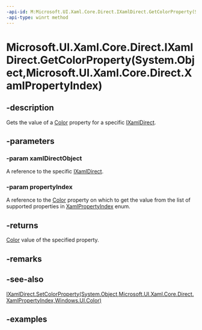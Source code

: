 ```yaml
---
-api-id: M:Microsoft.UI.Xaml.Core.Direct.IXamlDirect.GetColorProperty(System.Object,Microsoft.UI.Xaml.Core.Direct.XamlPropertyIndex)
-api-type: winrt method
---
```


# Microsoft.UI.Xaml.Core.Direct.IXamlDirect.GetColorProperty(System.Object,Microsoft.UI.Xaml.Core.Direct.XamlPropertyIndex)

<!--
public Windows.UI.Color GetColorProperty (object xamlDirectObject, Microsoft.UI.Xaml.Core.Direct.XamlPropertyIndex propertyIndex);
-->

## -description

Gets the value of a [Color](/uwp/api/windows.ui.color) property for a specific [IXamlDirect](ixamldirect.md).

## -parameters

### -param xamlDirectObject

A reference to the specific [IXamlDirect](ixamldirect.md).

### -param propertyIndex

A reference to the [Color](/uwp/api/windows.ui.color) property on which to get the value from the list of supported properties in [XamlPropertyIndex](xamlpropertyindex.md) enum.

## -returns

[Color](/uwp/api/windows.ui.color) value of the specified property.

## -remarks

## -see-also

[IXamlDirect.SetColorProperty(System.Object,Microsoft.UI.Xaml.Core.Direct.XamlPropertyIndex,Windows.UI.Color)](ixamldirect_setcolorproperty_2039300524.md)

## -examples

